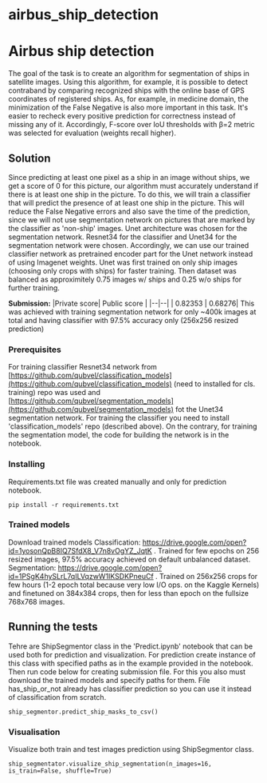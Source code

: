 # airbus_ship_detection

# Airbus ship detection


The goal of the task is to create an algorithm for segmentation of ships in satellite images. Using this algorithm, for example, it is possible to detect contraband by comparing recognized ships with the online base of GPS coordinates of registered ships. As, for example, in medicine domain, the minimization of the False Negative is also more important in this task. It's easier to recheck every positive prediction for correctness instead of missing any of it. Accordingly, F-score over IoU thresholds with β=2 metric was selected for evaluation (weights recall higher). 


## Solution

Since predicting at least one pixel as a ship in an image without ships, we get a score of 0 for this picture, our algorithm must accurately understand if there is at least one ship in the picture. To do this, we will train a classifier that will predict the presence of at least one ship in the picture. This will reduce the False Negative errors and also save the time of the prediction, since we will not use segmentation network on pictures that are marked by the classifier as 'non-ship' images. Unet architecture was chosen for the segmentation network. Resnet34 for the classifier and Unet34 for the segmentation network were chosen. Accordingly, we can use our trained classifier network as pretrained encoder part for the Unet network instead of using Imagenet weights. Unet was first trained on only ship images (choosing only crops with ships) for faster training. Then dataset was balanced as approximitely 0.75 images w/ ships and 0.25 w/o ships for further training. 

**Submission:**
|Private score| Public score |
|--|--|
| 0.82353 |  0.68276|
This was achieved with training segmentation network for only ~400k images at total and having classifier with 97.5% accuracy only (256x256 resized prediction)

### Prerequisites
For training classifier Resnet34 network from [https://github.com/qubvel/classification_models](https://github.com/qubvel/classification_models) (need to installed for cls. training) repo was used and [https://github.com/qubvel/segmentation_models](https://github.com/qubvel/segmentation_models) fot the Unet34 segmentation network. 
For training the classifier you need to install 'classification_models' repo (described above). On the contrary, for training the segmentation model, the code for building the network is in the notebook.



### Installing


Requirements.txt file was created manually and only for prediction notebook.
```
pip install -r requirements.txt
```
### Trained models

Download trained models
Classification: https://drive.google.com/open?id=1yosonQpB8IQ7SfdX8_V7n8vOgYZ_JqtK . Trained for few epochs on 256 resized images, 97.5% accuracy achieved on default unbalanced dataset.
Segmentation: https://drive.google.com/open?id=1PSgK4hySLrL7qILVqzwW1IKSDKPneuCf . Trained on 256x256 crops for few hours (1-2 epoch total because very low I/O ops. on the Kaggle Kernels) and finetuned on 384x384 crops, then for less than epoch on the fullsize 768x768 images. 


## Running the tests

Tehre are ShipSegmentor class in the 'Predict.ipynb' notebook that can be used both for prediction and visualization. For prediction create instance of this class with specified paths as in the example provided in the notebook. Then run code below for creating submission file. For this you also must download the trained models and specify paths for them. File has_ship_or_not already has classifier prediction so you can use it instead of classification from scratch. 

    ship_segmentor.predict_ship_masks_to_csv()

### Visualisation

Visualize both train and test images prediction using ShipSegmentor class. 

```
ship_segmentator.visualize_ship_segmentation(n_images=16, is_train=False, shuffle=True)
```

